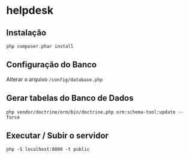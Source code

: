# helpdesk

## Instalação
`php composer.phar install`

## Configuração do Banco
Alterar o arquivo `/config/database.php`

## Gerar tabelas do Banco de Dados
`php vendor/doctrine/orm/bin/doctrine.php orm:schema-tool:update --force`

## Executar / Subir o servidor
`php -S localhost:8000 -t public`
